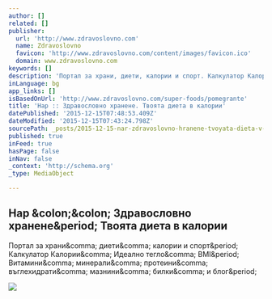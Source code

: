 ```yaml
---
author: []
related: []
publisher:
  url: 'http://www.zdravoslovno.com'
  name: Zdravoslovno
  favicon: 'http://www.zdravoslovno.com/content/images/favicon.ico'
  domain: www.zdravoslovno.com
keywords: []
description: 'Портал за храни, диети, калории и спорт. Калкулатор Калории, Идеално тегло, BMI. Витамини, минерали, протеини, въглехидрати, мазнини, билки, и блог.'
inLanguage: bg
app_links: []
isBasedOnUrl: 'http://www.zdravoslovno.com/super-foods/pomegrante'
title: 'Нар :: Здравословно хранене. Твоята диета в калории'
datePublished: '2015-12-15T07:48:53.409Z'
dateModified: '2015-12-15T07:43:24.798Z'
sourcePath: _posts/2015-12-15-nar-zdravoslovno-hranene-tvoyata-dieta-v-kalorii.md
published: true
inFeed: true
hasPage: false
inNav: false
_context: 'http://schema.org'
_type: MediaObject

---
```

<article style=""><h1>Нар &amp;colon;&amp;colon; Здравословно хранене&amp;period; Твоята диета в калории</h1><p>Портал за храни&amp;comma; диети&amp;comma; калории и спорт&amp;period; Калкулатор Калории&amp;comma; Идеално тегло&amp;comma; BMI&amp;period; Витамини&amp;comma; минерали&amp;comma; протеини&amp;comma; въглехидрати&amp;comma; мазнини&amp;comma; билки&amp;comma; и блог&amp;period;</p><img src="http://www.zdravoslovno.com/content/images/other/pomegrante.jpg" /></article>